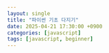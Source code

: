 ```yaml
---
layout: single
title: "파이썬 기초 다지기"
date: 2025-04-21 17:30:00 +0900
categories: [javascript]
tags: [javascript, beginner]
---
```

